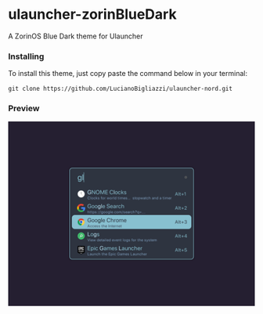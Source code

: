 # ulauncher-zorinBlueDark

A ZorinOS Blue Dark theme for Ulauncher

### Installing

To install this theme, just copy paste the command below in your terminal:

```
git clone https://github.com/LucianoBigliazzi/ulauncher-nord.git
```

### Preview

![A preview of the launcher](screenshot.png)
